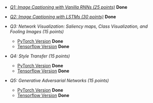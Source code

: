 
- *[Q1: Image Captioning with Vanilla RNNs (25 points)](https://github.com/eLeVeNnN/cs231n/blob/master/assignment3/RNN_Captioning.ipynb)* **Done**

- *[Q2: Image Captioning with LSTMs (30 points)](https://github.com/eLeVeNnN/cs231n/blob/master/assignment3/LSTM_Captioning.ipynb)* **Done**

- *Q3: Network Visualization: Saliency maps, Class Visualization, and Fooling Images (15 points)* 
  + [PyTorch Version](https://github.com/eLeVeNnN/cs231n/blob/master/assignment3/NetworkVisualization-PyTorch.ipynb) **Done**
  + [Tensorflow Version](https://github.com/eLeVeNnN/cs231n/blob/master/assignment3/NetworkVisualization-TensorFlow.ipynb) **Done**
  
- *Q4: Style Transfer (15 points)* 
  + [PyTorch Version](https://github.com/eLeVeNnN/cs231n/blob/master/assignment3/StyleTransfer-PyTorch.ipynb) **Done**
  + [Tensorflow Version](https://github.com/eLeVeNnN/cs231n/blob/master/assignment3/StyleTransfer-TensorFlow.ipynb) **Done**
  
- *Q5: Generative Adversarial Networks (15 points)* 
  + [PyTorch Version](https://github.com/eLeVeNnN/cs231n/blob/master/assignment3/Generative_Adversarial_Networks_PyTorch.ipynb) **Done**
  + [Tensorflow Version](https://github.com/eLeVeNnN/cs231n/blob/master/assignment3/Generative_Adversarial_Networks_TF.ipynb) **Done**
